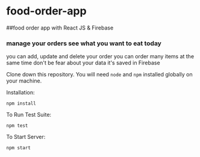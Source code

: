 # food-order-app
##food order app with React JS &amp; Firebase

### manage your orders see what you want to eat today
you can add, update and delete your order
you can order many items at the same time
don't be fear about your data it's saved in Firebase

Clone down this repository. You will need `node` and `npm` installed globally on your machine.  

Installation:

`npm install`  

To Run Test Suite:  

`npm test`  

To Start Server:

`npm start` 
